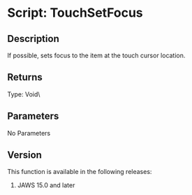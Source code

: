 # Script: TouchSetFocus

## Description

If possible, sets focus to the item at the touch cursor location.

## Returns

Type: Void\

## Parameters

No Parameters

## Version

This function is available in the following releases:

1.  JAWS 15.0 and later
